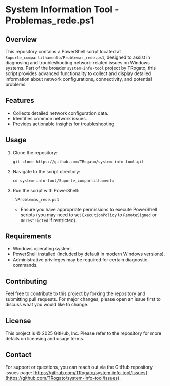 # System Information Tool - Problemas_rede.ps1

## Overview
This repository contains a PowerShell script located at `Suporte_compartilhamento/Problemas_rede.ps1`, designed to assist in diagnosing and troubleshooting network-related issues on Windows systems. Part of the broader `system-info-tool` project by TRogato, this script provides advanced functionality to collect and display detailed information about network configurations, connectivity, and potential problems.

## Features
- Collects detailed network configuration data.
- Identifies common network issues.
- Provides actionable insights for troubleshooting.

## Usage
1. Clone the repository:
   ```
   git clone https://github.com/TRogato/system-info-tool.git
   ```
2. Navigate to the script directory:
   ```
   cd system-info-tool/Suporte_compartilhamento
   ```
3. Run the script with PowerShell:
   ```
   .\Problemas_rede.ps1
   ```
   - Ensure you have appropriate permissions to execute PowerShell scripts (you may need to set `ExecutionPolicy` to `RemoteSigned` or `Unrestricted` if restricted).

## Requirements
- Windows operating system.
- PowerShell installed (included by default in modern Windows versions).
- Administrative privileges may be required for certain diagnostic commands.

## Contributing
Feel free to contribute to this project by forking the repository and submitting pull requests. For major changes, please open an issue first to discuss what you would like to change.

## License
This project is © 2025 GitHub, Inc. Please refer to the repository for more details on licensing and usage terms.

## Contact
For support or questions, you can reach out via the GitHub repository issues page: [https://github.com/TRogato/system-info-tool/issues](https://github.com/TRogato/system-info-tool/issues).